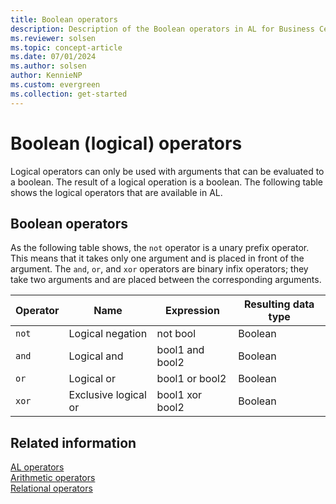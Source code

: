 ```yaml
---
title: Boolean operators
description: Description of the Boolean operators in AL for Business Central.
ms.reviewer: solsen
ms.topic: concept-article
ms.date: 07/01/2024
ms.author: solsen
author: KennieNP
ms.custom: evergreen
ms.collection: get-started
---
```


# Boolean (logical) operators

Logical operators can only be used with arguments that can be evaluated to a boolean. The result of a logical operation is a boolean. The following table shows the logical operators that are available in AL.

## Boolean operators

As the following table shows, the `not` operator is a unary prefix operator. This means that it takes only one argument and is placed in front of the argument. The `and`, `or`, and `xor` operators are binary infix operators; they take two arguments and are placed between the corresponding arguments.  

|Operator|Name|Expression|Resulting data type|  
|--------|----|----------|-------------------|  
|`not`|Logical negation|not bool|Boolean|  
|`and`|Logical and|bool1 and bool2|Boolean|  
|`or`|Logical or|bool1 or bool2|Boolean|  
|`xor`|Exclusive logical or|bool1 xor bool2|Boolean|  

## Related information

[AL operators](devenv-al-operators.md)  
[Arithmetic operators](devenv-al-arithmetic-operators.md)  
[Relational operators](devenv-al-relational-operators.md)  

